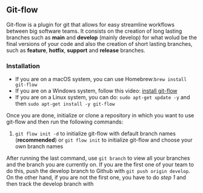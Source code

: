 ## Git-flow
Git-flow is a plugin for git that allows for easy streamline workflows between big software teams. It consists on the creation of long lasting branches such as __main__ and __develop__ (mainly develop) for what wolud be the final versions of your code and also the creation of short lasting branches, such as __feature__, __hotfix__, __support__ and __release__ branches.
### Installation
- If you are on a macOS system, you can use Homebrew:`brew install git-flow`
- If you are on a Windows system, follow this video: [install git-flow](https://www.youtube.com/watch?v=XbyaIZKfyeg)
- If you are on a Linux system, you can do: `sudo apt-get update -y` and then `sudo apt-get install -y git-flow`

Once you are done, initialize or clone a repository in which you want to use git-flow and then run the following commands:
1. `git flow init -d` to initialize git-flow with default branch names (__recommended__) or `git flow init` to initialize git-flow and choose your own branch names

After running the last command, use `git branch` to view all your branches and the branch you are currently on. If you are the first one of your team to do this, push the develop branch to Github with `git push origin develop`. On the other hand, if you are not the first one, you have to do _step 1_ and then track the develop branch with

